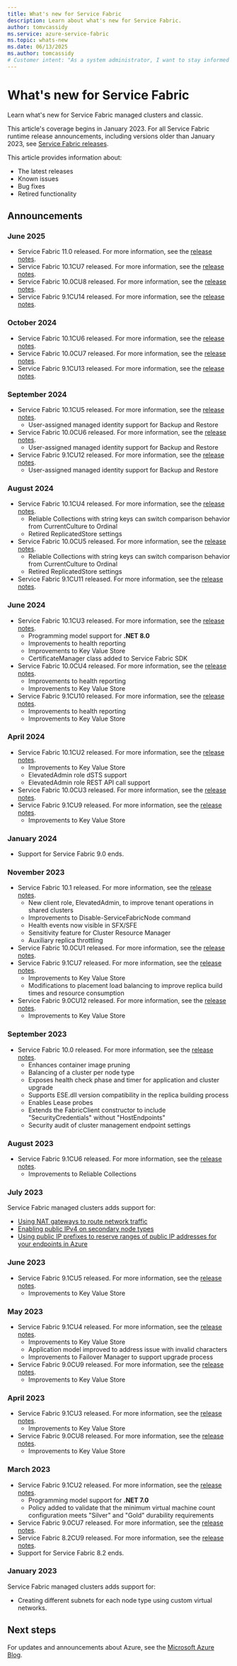 ```yaml
---
title: What's new for Service Fabric
description: Learn about what's new for Service Fabric.
author: tomvcassidy
ms.service: azure-service-fabric
ms.topic: whats-new
ms.date: 06/13/2025
ms.author: tomcassidy
# Customer intent: "As a system administrator, I want to stay informed about the latest updates and features for Service Fabric, so that I can ensure my applications utilize the most current and efficient functionalities for improved performance and reliability."
---
```


# What's new for Service Fabric

Learn what's new for Service Fabric managed clusters and classic.

This article's coverage begins in January 2023. For all Service Fabric runtime release announcements, including versions older than January 2023, see [Service Fabric releases](release-notes.md).

This article provides information about:
* The latest releases
* Known issues
* Bug fixes
* Retired functionality

## Announcements

### June 2025
* Service Fabric 11.0 released. For more information, see the [release notes](https://github.com/microsoft/service-fabric/blob/master/release_notes/Service_Fabric_ReleaseNotes_110.md).
* Service Fabric 10.1CU7 released. For more information, see the [release notes](https://github.com/microsoft/service-fabric/blob/master/release_notes/Service_Fabric_ReleaseNotes_101CU7.md).
* Service Fabric 10.0CU8 released. For more information, see the [release notes](https://github.com/microsoft/service-fabric/blob/master/release_notes/Service_Fabric_ReleaseNotes_100CU8.md).
* Service Fabric 9.1CU14 released. For more information, see the [release notes](https://github.com/microsoft/service-fabric/blob/master/release_notes/Service_Fabric_ReleaseNotes_91CU14.md).

### October 2024
* Service Fabric 10.1CU6 released. For more information, see the [release notes](https://github.com/microsoft/service-fabric/blob/master/release_notes/Service_Fabric_ReleaseNotes_101CU6.md).
* Service Fabric 10.0CU7 released. For more information, see the [release notes](https://github.com/microsoft/service-fabric/blob/master/release_notes/Service_Fabric_ReleaseNotes_100CU7.md).
* Service Fabric 9.1CU13 released. For more information, see the [release notes](https://github.com/microsoft/service-fabric/blob/master/release_notes/Service_Fabric_ReleaseNotes_91CU13.md).

### September 2024

* Service Fabric 10.1CU5 released. For more information, see the [release notes](https://github.com/microsoft/service-fabric/blob/master/release_notes/Service_Fabric_ReleaseNotes_101CU5.md).
  * User-assigned managed identity support for Backup and Restore
* Service Fabric 10.0CU6 released. For more information, see the [release notes](https://github.com/microsoft/service-fabric/blob/master/release_notes/Service_Fabric_ReleaseNotes_100CU6.md).
  * User-assigned managed identity support for Backup and Restore
* Service Fabric 9.1CU12 released. For more information, see the [release notes](https://github.com/microsoft/service-fabric/blob/master/release_notes/Service_Fabric_ReleaseNotes_91CU12.md).
  * User-assigned managed identity support for Backup and Restore

### August 2024

* Service Fabric 10.1CU4 released. For more information, see the [release notes](https://github.com/microsoft/service-fabric/blob/master/release_notes/Service_Fabric_ReleaseNotes_101CU4.md).
  * Reliable Collections with string keys can switch comparison behavior from CurrentCulture to Ordinal
  * Retired ReplicatedStore settings
* Service Fabric 10.0CU5 released. For more information, see the [release notes](https://github.com/microsoft/service-fabric/blob/master/release_notes/Service_Fabric_ReleaseNotes_100CU5.md).
  * Reliable Collections with string keys can switch comparison behavior from CurrentCulture to Ordinal
  * Retired ReplicatedStore settings
* Service Fabric 9.1CU11 released. For more information, see the [release notes](https://github.com/microsoft/service-fabric/blob/master/release_notes/Service_Fabric_ReleaseNotes_91CU11.md).

### June 2024

* Service Fabric 10.1CU3 released. For more information, see the [release notes](https://github.com/microsoft/service-fabric/blob/master/release_notes/Service_Fabric_ReleaseNotes_101CU3.md).
  * Programming model support for **.NET 8.0**
  * Improvements to health reporting
  * Improvements to Key Value Store
  * CertificateManager class added to Service Fabric SDK
* Service Fabric 10.0CU4 released. For more information, see the [release notes](https://github.com/microsoft/service-fabric/blob/master/release_notes/Service_Fabric_ReleaseNotes_100CU4.md).
  * Improvements to health reporting
  * Improvements to Key Value Store
* Service Fabric 9.1CU10 released. For more information, see the [release notes](https://github.com/microsoft/service-fabric/blob/master/release_notes/Service_Fabric_ReleaseNotes_91CU10.md).
  * Improvements to health reporting
  * Improvements to Key Value Store

### April 2024

* Service Fabric 10.1CU2 released. For more information, see the [release notes](https://github.com/microsoft/service-fabric/blob/master/release_notes/Service_Fabric_ReleaseNotes_101CU2.md).
  * Improvements to Key Value Store
  * ElevatedAdmin role dSTS support
  * ElevatedAdmin role REST API call support
* Service Fabric 10.0CU3 released. For more information, see the [release notes](https://github.com/microsoft/service-fabric/blob/master/release_notes/Service_Fabric_ReleaseNotes_100CU3.md).
* Service Fabric 9.1CU9 released. For more information, see the [release notes](https://github.com/microsoft/service-fabric/blob/master/release_notes/Service_Fabric_ReleaseNotes_91CU9.md).
  * Improvements to Key Value Store

### January 2024

* Support for Service Fabric 9.0 ends.

### November 2023

* Service Fabric 10.1 released. For more information, see the [release notes](https://github.com/microsoft/service-fabric/blob/master/release_notes/Service_Fabric_ReleaseNotes_101RTO.md).
  * New client role, ElevatedAdmin, to improve tenant operations in shared clusters
  * Improvements to Disable-ServiceFabricNode command
  * Health events now visible in SFX/SFE
  * Sensitivity feature for Cluster Resource Manager
  * Auxiliary replica throttling
* Service Fabric 10.0CU1 released. For more information, see the [release notes](https://github.com/microsoft/service-fabric/blob/master/release_notes/Service_Fabric_ReleaseNotes_100CU1.md).
* Service Fabric 9.1CU7 released. For more information, see the [release notes](https://github.com/microsoft/service-fabric/blob/master/release_notes/Service_Fabric_ReleaseNotes_91CU7.md).
  * Improvements to Key Value Store
  * Modifications to placement load balancing to improve replica build times and resource consumption
* Service Fabric 9.0CU12 released. For more information, see the [release notes](https://github.com/microsoft/service-fabric/blob/master/release_notes/Service_Fabric_ReleaseNotes_90CU12.md).
  * Improvements to Key Value Store

### September 2023

* Service Fabric 10.0 released. For more information, see the [release notes](https://github.com/microsoft/service-fabric/blob/master/release_notes/Service_Fabric_ReleaseNotes_10.md).
  * Enhances container image pruning
  * Balancing of a cluster per node type
  * Exposes health check phase and timer for application and cluster upgrade
  * Supports ESE.dll version compatibility in the replica building process
  * Enables Lease probes
  * Extends the FabricClient constructor to include "SecurityCredentials" without "HostEndpoints"
  * Security audit of cluster management endpoint settings

### August 2023

* Service Fabric 9.1CU6 released. For more information, see the [release notes](https://github.com/microsoft/service-fabric/blob/master/release_notes/Service_Fabric_ReleaseNotes_91CU6.md).
  * Improvements to Reliable Collections

### July 2023

Service Fabric managed clusters adds support for:
* [Using NAT gateways to route network traffic](how-to-managed-cluster-nat-gateway.md)
* [Enabling public IPv4 on secondary node types](how-to-managed-cluster-networking.md#enable-public-ip)
* [Using public IP prefixes to reserve ranges of public IP addresses for your endpoints in Azure](how-to-managed-cluster-public-ip-prefix.md)

### June 2023

* Service Fabric 9.1CU5 released. For more information, see the [release notes](https://github.com/microsoft/service-fabric/blob/master/release_notes/Service_Fabric_ReleaseNotes_91CU5.md).
  * Improvements to Key Value Store

### May 2023

* Service Fabric 9.1CU4 released. For more information, see the [release notes](https://github.com/microsoft/service-fabric/blob/master/release_notes/Service_Fabric_ReleaseNotes_91CU4.md).
  * Improvements to Key Value Store
  * Application model improved to address issue with invalid characters
  * Improvements to Failover Manager to support upgrade process
* Service Fabric 9.0CU9 released. For more information, see the [release notes](https://github.com/microsoft/service-fabric/blob/master/release_notes/Service_Fabric_ReleaseNotes_90CU9.md).
  * Improvements to Key Value Store

### April 2023

* Service Fabric 9.1CU3 released. For more information, see the [release notes](https://github.com/microsoft/service-fabric/blob/master/release_notes/Service_Fabric_ReleaseNotes_91CU3.md).
  * Improvements to Key Value Store
* Service Fabric 9.0CU8 released. For more information, see the [release notes](https://github.com/microsoft/service-fabric/blob/master/release_notes/Service_Fabric_ReleaseNotes_90CU8.md).
  * Improvements to Key Value Store

### March 2023

* Service Fabric 9.1CU2 released. For more information, see the [release notes](https://github.com/microsoft/service-fabric/blob/master/release_notes/Service_Fabric_ReleaseNotes_91CU2.md).
  * Programming model support for **.NET 7.0**
  * Policy added to validate that the minimum virtual machine count configuration meets "Silver" and "Gold" durability requirements
* Service Fabric 9.0CU7 released. For more information, see the [release notes](https://github.com/microsoft/service-fabric/blob/master/release_notes/Service_Fabric_ReleaseNotes_90CU7.md).
* Service Fabric 8.2CU9 released. For more information, see the [release notes](https://github.com/microsoft/service-fabric/blob/master/release_notes/Service_Fabric_ReleaseNotes_82CU9.md).
* Support for Service Fabric 8.2 ends.

### January 2023

Service Fabric managed clusters adds support for:
* Creating different subnets for each node type using custom virtual networks.

## Next steps

For updates and announcements about Azure, see the [Microsoft Azure Blog](https://azure.microsoft.com/blog/).
